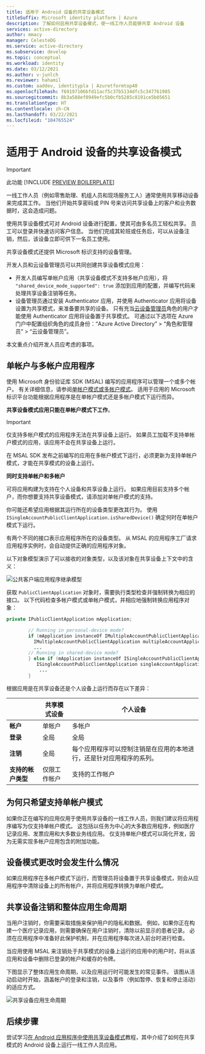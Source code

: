 ```yaml
---
title: 适用于 Android 设备的共享设备模式
titleSuffix: Microsoft identity platform | Azure
description: 了解如何启用共享设备模式，使一线工作人员能够共享 Android 设备
services: active-directory
author: mmacy
manager: CelesteDG
ms.service: active-directory
ms.subservice: develop
ms.topic: conceptual
ms.workload: identity
ms.date: 03/12/2021
ms.author: v-junlch
ms.reviewer: hahamil
ms.custom: aaddev, identitypla | Azuretformtop40
ms.openlocfilehash: f69197106bfd11acf5c37b5134dfc5c347761985
ms.sourcegitcommit: 8b3a588ef0949efc5b0cfb5285c8191ce5b05651
ms.translationtype: HT
ms.contentlocale: zh-CN
ms.lasthandoff: 03/22/2021
ms.locfileid: "104765524"
---
```

# <a name="shared-device-mode-for-android-devices"></a>适用于 Android 设备的共享设备模式

>[!IMPORTANT]
> 此功能 [!INCLUDE [PREVIEW BOILERPLATE](../../../includes/active-directory-develop-preview.md)]

一线工作人员（例如零售助理、机组人员和现场服务工人）通常使用共享移动设备来完成其工作。 当他们开始共享密码或 PIN 号来访问共享设备上的客户和业务数据时，这会造成问题。

使用共享设备模式可对 Android 设备进行配置，使其可由多名员工轻松共享。 员工可以登录并快速访问客户信息。 当他们完成其轮班或任务后，可以从设备注销，然后，该设备立即可供下一名员工使用。

共享设备模式还提供 Microsoft 标识支持的设备管理。

开发人员和云设备管理员可以共同创建共享设备模式应用：

- 开发人员编写单帐户应用（共享设备模式不支持多帐户应用），将 `"shared_device_mode_supported": true` 添加到应用的配置，并编写代码来处理共享设备注销等任务。
- 设备管理员通过安装 Authenticator 应用，并使用 Authenticator 应用将设备设置为共享模式，来准备要共享的设备。 只有充当[云设备管理员](../roles/permissions-reference.md#cloud-device-administrator)角色的用户才能使用 Authenticator 应用将设备置于共享模式。 可通过以下选项在 Azure 门户中配置组织角色的成员身份：“Azure Active Directory” > “角色和管理员” > “云设备管理员”。   

 本文重点介绍开发人员应考虑的事项。

## <a name="single-vs-multiple-account-applications"></a>单帐户与多帐户应用程序

使用 Microsoft 身份验证库 SDK (MSAL) 编写的应用程序可以管理一个或多个帐户。 有关详细信息，请参阅[单帐户模式或多帐户模式](single-multi-account.md)。 适用于应用的 Microsoft 标识平台功能根据应用程序是在单帐户模式还是多帐户模式下运行而异。

**共享设备模式应用只能在单帐户模式下工作**。

> [!IMPORTANT]
> 仅支持多帐户模式的应用程序无法在共享设备上运行。 如果员工加载不支持单帐户模式的应用，该应用不会在共享设备上运行。
>
> 在 MSAL SDK 发布之前编写的应用在多帐户模式下运行，必须更新为支持单帐户模式，才能在共享模式的设备上运行。

**同时支持单帐户和多帐户**

可将应用构建为支持在个人设备和共享设备上运行。 如果应用目前支持多个帐户，而你想要支持共享设备模式，请添加对单帐户模式的支持。

你可能还希望应用根据其运行所在的设备类型更改其行为。 使用 `ISingleAccountPublicClientApplication.isSharedDevice()` 确定何时在单帐户模式下运行。

有两个不同的接口表示应用程序所在的设备类型。 从 MSAL 的应用程序工厂请求应用程序实例时，会自动提供正确的应用程序对象。

以下对象模型演示了可以接收的对象类型，以及该对象在共享设备上下文中的含义：

![公共客户端应用程序继承模型](./media/v2-shared-device-mode/ipublic-client-app-inheritance.png)

获取 `PublicClientApplication` 对象时，需要执行类型检查并强制转换为相应的接口。 以下代码检查多帐户模式或单帐户模式，并相应地强制转换应用程序对象：

```java
private IPublicClientApplication mApplication;

        // Running in personal-device mode?
        if (mApplication instanceOf IMultipleAccountPublicClientApplication) {
          IMultipleAccountPublicClientApplication multipleAccountApplication = (IMultipleAccountPublicClientApplication) mApplication;
          ...
        // Running in shared-device mode?
        } else if (mApplication instanceOf ISingleAccountPublicClientApplication) {
           ISingleAccountPublicClientApplication singleAccountApplication = (ISingleAccountPublicClientApplication) mApplication;
            ...
        }
```

根据应用是在共享设备还是个人设备上运行而存在以下差异：

|  | 共享模式设备  | 个人设备 |
|---------|---------|---------|
| **帐户**     | 单帐户 | 多帐户 |
| **登录** | 全局 | 全局 |
| **注销** | 全局 | 每个应用程序可以控制注销是在应用的本地进行，还是针对应用程序的系列。 |
| **支持的帐户类型** | 仅限工作帐户 | 支持的工作帐户  |

## <a name="why-you-may-want-to-only-support-single-account-mode"></a>为何只希望支持单帐户模式

如果你正在编写的应用仅用于使用共享设备的一线工作人员，则我们建议将应用程序编写为仅支持单帐户模式。 这包括以任务为中心的大多数应用程序，例如医疗记录应用、发票应用和大多数业务线应用。 仅支持单帐户模式可以简化开发，因为无需实现多帐户应用包含的附加功能。

## <a name="what-happens-when-the-device-mode-changes"></a>设备模式更改时会发生什么情况

如果应用程序在多帐户模式下运行，而管理员将设备置于共享设备模式，则会从应用程序中清除设备上的所有帐户，并将应用程序转换为单帐户模式。

## <a name="shared-device-sign-out-and-the-overall-app-lifecycle"></a>共享设备注销和整体应用生命周期

当用户注销时，你需要采取措施来保护用户的隐私和数据。 例如，如果你正在构建一个医疗记录应用，则需要确保在用户注销时，清除以前显示的患者记录。 必须在应用程序中准备好此保护机制，并在应用程序每次进入前台时进行检查。

当应用使用 MSAL 来注销处于共享模式的设备上运行的应用中的用户时，将从该应用和设备中删除已登录的帐户和缓存的令牌。

下图显示了整体应用生命周期，以及应用运行时可能发生的常见事件。 该图从活动启动时开始，涵盖帐户的登录和注销，以及事件（例如暂停、恢复和停止活动）的适应方式。

![共享设备应用生命周期](./media/v2-shared-device-mode/lifecycle.png)

## <a name="next-steps"></a>后续步骤

尝试学习[在 Android 应用程序中使用共享设备模式](tutorial-v2-shared-device-mode.md)教程，其中介绍了如何在共享模式的 Android 设备上运行一线工作人员应用。
